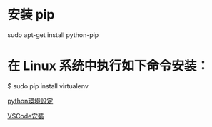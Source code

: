 # 

# 安装 pip
sudo apt-get install python-pip

# 在 Linux 系统中执行如下命令安装：

$ sudo pip install virtualenv

[python環境設定](https://www.howtoing.com/how-to-install-python-3-and-set-up-a-programming-environment-on-an-ubuntu-16-04-server/)

[VSCode安裝](https://oranwind.org/vs-code-ubuntu-16/)